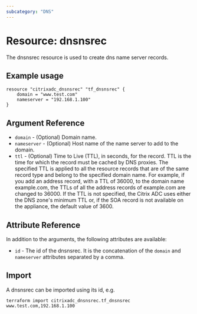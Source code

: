 ```yaml
---
subcategory: "DNS"
---
```


# Resource: dnsnsrec

The dnsnsrec resource is used to create dns name server records.


## Example usage

```hcl
resource "citrixadc_dnsnsrec" "tf_dnsnsrec" {
    domain = "www.test.com"
    nameserver = "192.168.1.100"
}
```


## Argument Reference

* `domain` - (Optional) Domain name.
* `nameserver` - (Optional) Host name of the name server to add to the domain.
* `ttl` - (Optional) Time to Live (TTL), in seconds, for the record. TTL is the time for which the record must be cached by DNS proxies. The specified TTL is applied to all the resource records that are of the same record type and belong to the specified domain name. For example, if you add an address record, with a TTL of 36000, to the domain name example.com, the TTLs of all the address records of example.com are changed to 36000. If the TTL is not specified, the Citrix ADC uses either the DNS zone's minimum TTL or, if the SOA record is not available on the appliance, the default value of 3600.


## Attribute Reference

In addition to the arguments, the following attributes are available:

* `id` - The id of the dnsnsrec. It is the concatenation of the `domain` and `nameserver` attributes separated by a comma.


## Import

A dnsnsrec can be imported using its id, e.g.

```shell
terraform import citrixadc_dnsnsrec.tf_dnsnsrec www.test.com,192.168.1.100
```
